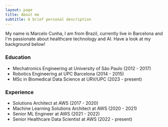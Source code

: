 ```yaml
---
layout: page
title: About me
subtitle: A brief personal description
---
```


My name is Marcelo Cunha, I am from Brazil, currently live in Barcelona and I'm passionate about healthcare technology and AI. Have a look at my background below!

### Education

- Mechatronics Engineering at University of São Paulo (2012 - 2017)
- Robotics Engineering at UPC Barcelona (2014 - 2015)
- MSc in Biomedical Data Science at URV/UPC (2023 - present)

### Experience
- Solutions Architect at AWS (2017 - 2020)
- Machine Learning Solutions Architect at AWS (2020 - 2021)
- Senior ML Engineer at AWS (2021 - 2022)
- Senior Healthcare Data Scientist at AWS (2022 - present)
